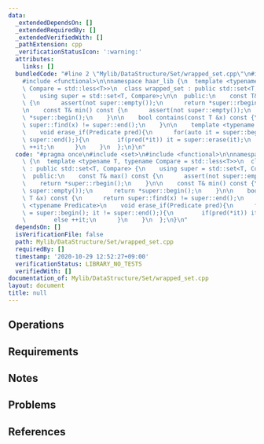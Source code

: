 ```yaml
---
data:
  _extendedDependsOn: []
  _extendedRequiredBy: []
  _extendedVerifiedWith: []
  _pathExtension: cpp
  _verificationStatusIcon: ':warning:'
  attributes:
    links: []
  bundledCode: "#line 2 \"Mylib/DataStructure/Set/wrapped_set.cpp\"\n#include <set>\n\
    #include <functional>\n\nnamespace haar_lib {\n  template <typename T, typename\
    \ Compare = std::less<T>>\n  class wrapped_set : public std::set<T, Compare> {\n\
    \    using super = std::set<T, Compare>;\n\n  public:\n    const T& max() const\
    \ {\n      assert(not super::empty());\n      return *super::rbegin();\n    }\n\
    \n    const T& min() const {\n      assert(not super::empty());\n      return\
    \ *super::begin();\n    }\n\n    bool contains(const T &x) const {\n      return\
    \ super::find(x) != super::end();\n    }\n\n    template <typename Predicate>\n\
    \    void erase_if(Predicate pred){\n      for(auto it = super::begin(); it !=\
    \ super::end();){\n        if(pred(*it)) it = super::erase(it);\n        else\
    \ ++it;\n      }\n    }\n  };\n}\n"
  code: "#pragma once\n#include <set>\n#include <functional>\n\nnamespace haar_lib\
    \ {\n  template <typename T, typename Compare = std::less<T>>\n  class wrapped_set\
    \ : public std::set<T, Compare> {\n    using super = std::set<T, Compare>;\n\n\
    \  public:\n    const T& max() const {\n      assert(not super::empty());\n  \
    \    return *super::rbegin();\n    }\n\n    const T& min() const {\n      assert(not\
    \ super::empty());\n      return *super::begin();\n    }\n\n    bool contains(const\
    \ T &x) const {\n      return super::find(x) != super::end();\n    }\n\n    template\
    \ <typename Predicate>\n    void erase_if(Predicate pred){\n      for(auto it\
    \ = super::begin(); it != super::end();){\n        if(pred(*it)) it = super::erase(it);\n\
    \        else ++it;\n      }\n    }\n  };\n}\n"
  dependsOn: []
  isVerificationFile: false
  path: Mylib/DataStructure/Set/wrapped_set.cpp
  requiredBy: []
  timestamp: '2020-10-29 12:52:27+09:00'
  verificationStatus: LIBRARY_NO_TESTS
  verifiedWith: []
documentation_of: Mylib/DataStructure/Set/wrapped_set.cpp
layout: document
title: null
---
```


## Operations

## Requirements

## Notes

## Problems

## References
